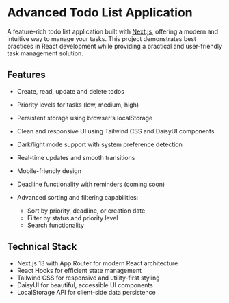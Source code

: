 # Advanced Todo List Application

A feature-rich todo list application built with [Next.js](https://nextjs.org), offering a modern and intuitive way to manage your tasks. This project demonstrates best practices in React development while providing a practical and user-friendly task management solution.

## Features

- Create, read, update and delete todos
- Priority levels for tasks (low, medium, high)
- Persistent storage using browser's localStorage
- Clean and responsive UI using Tailwind CSS and DaisyUI components
- Dark/light mode support with system preference detection
- Real-time updates and smooth transitions
- Mobile-friendly design

- Deadline functionality with reminders (coming soon)
- Advanced sorting and filtering capabilities:
  - Sort by priority, deadline, or creation date
  - Filter by status and priority level
  - Search functionality

## Technical Stack

- Next.js 13 with App Router for modern React architecture
- React Hooks for efficient state management
- Tailwind CSS for responsive and utility-first styling
- DaisyUI for beautiful, accessible UI components
- LocalStorage API for client-side data persistence

